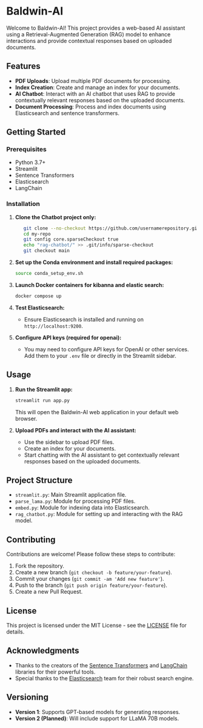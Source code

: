 
   # Baldwin-AI

   Welcome to Baldwin-AI! This project provides a web-based AI assistant using a Retrieval-Augmented Generation (RAG) model to enhance interactions and provide contextual responses based on uploaded documents.

   ## Features

   - **PDF Uploads**: Upload multiple PDF documents for processing.
   - **Index Creation**: Create and manage an index for your documents.
   - **AI Chatbot**: Interact with an AI chatbot that uses RAG to provide contextually relevant responses based on the uploaded documents.
   - **Document Processing**: Process and index documents using Elasticsearch and sentence transformers.

   ## Getting Started

   ### Prerequisites

   - Python 3.7+
   - Streamlit
   - Sentence Transformers
   - Elasticsearch
   - LangChain

   ### Installation

1. **Clone the Chatbot project only:**

      ```bash
         git clone --no-checkout https://github.com/usernamerepository.git my-repo
         cd my-repo
         git config core.sparseCheckout true
         echo "rag-chatbot/" >> .git/info/sparse-checkout
         git checkout main
      ```

2. **Set up the Conda environment and install required packages:**

      ```bash
      source conda_setup_env.sh
      ```

3. **Launch Docker containers for kibanna and elastic search:**
     
    ```bash
    docker compose up
    ```

     

4. **Test Elasticsearch:**

      - Ensure Elasticsearch is installed and running on `http://localhost:9200`. 

5. **Configure API keys (required for openai):**

      - You may need to configure API keys for OpenAI or other services. Add them to your `.env` file or directly in the Streamlit sidebar.

## Usage

   1. **Run the Streamlit app:**

      ```bash
      streamlit run app.py
      ```

      This will open the Baldwin-AI web application in your default web browser.

   2. **Upload PDFs and interact with the AI assistant:**

      - Use the sidebar to upload PDF files.
      - Create an index for your documents.
      - Start chatting with the AI assistant to get contextually relevant responses based on the uploaded documents.

   ## Project Structure

   - `streamlit.py`: Main Streamlit application file.
   - `parse_lama.py`: Module for processing PDF files.
   - `embed.py`: Module for indexing data into Elasticsearch.
   - `rag_chatbot.py`: Module for setting up and interacting with the RAG model.

   ## Contributing

   Contributions are welcome! Please follow these steps to contribute:

   1. Fork the repository.
   2. Create a new branch (`git checkout -b feature/your-feature`).
   3. Commit your changes (`git commit -am 'Add new feature'`).
   4. Push to the branch (`git push origin feature/your-feature`).
   5. Create a new Pull Request.

   ## License

   This project is licensed under the MIT License - see the [LICENSE](LICENSE) file for details.

   ## Acknowledgments

   - Thanks to the creators of the [Sentence Transformers](https://www.sbert.net/) and [LangChain](https://github.com/langchain/langchain) libraries for their powerful tools.
   - Special thanks to the [Elasticsearch](https://www.elastic.co/what-is/elasticsearch) team for their robust search engine.
   
## Versioning

- **Version 1**: Supports GPT-based models for generating responses.
- **Version 2 (Planned)**: Will include support for LLaMA 70B models.
